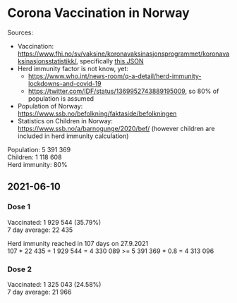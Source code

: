 # Corona Vaccination in Norway

Sources:

- Vaccination: <https://www.fhi.no/sv/vaksine/koronavaksinasjonsprogrammet/koronavaksinasjonsstatistikk/>, specifically [this JSON](https://www.fhi.no/api/chartdata/api/99119)
- Herd immunity factor is not know, yet:
  - <https://www.who.int/news-room/q-a-detail/herd-immunity-lockdowns-and-covid-19>
  - <https://twitter.com/IDF/status/1369952743889195009>, so 80% of population is assumed
- Population of Norway: <https://www.ssb.no/befolkning/faktaside/befolkningen>
- Statistics on Children in Norway: https://www.ssb.no/a/barnogunge/2020/bef/ (however children are included in herd immunity calculation)

Population: 5 391 369  
Children: 1 118 608  
Herd immunity: 80%  

## 2021-06-10

### Dose 1

Vaccinated: 1 929 544 (35.79%)  
7 day average: 22 435

Herd immunity reached in 107 days on 27.9.2021  
107 * 22 435 + 1 929 544 = 4 330 089 >= 5 391 369 * 0.8 = 4 313 096

### Dose 2

Vaccinated: 1 325 043 (24.58%)  
7 day average: 21 966

